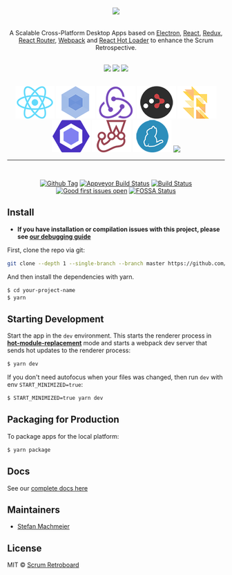 <div align="center">
<br>
<img src="https://user-images.githubusercontent.com/18898803/50174885-ad5b4f00-02fb-11e9-957c-f9e4afd01b6c.png" width="600px" />

</div>

<br>

<p align="center">
A Scalable Cross-Platform Desktop Apps based on  <a href="http://electron.atom.io/">Electron</a>, <a href="https://facebook.github.io/react/">React</a>, <a href="https://github.com/reactjs/redux">Redux</a>, <a href="https://github.com/reactjs/react-router">React Router</a>, <a href="http://webpack.github.io/docs/">Webpack</a> and <a href="https://github.com/gaearon/react-hot-loader">React Hot Loader</a> to enhance the Scrum Retrospective.
</p>

<div align="center">
<br>
<img src="https://forthebadge.com/images/badges/built-with-love.svg" />
<img src="https://forthebadge.com/images/badges/made-with-javascript.svg" />
<img src="https://forthebadge.com/images/badges/for-you.svg" />
</div>

<br>

<div align="center">

<a href="https://facebook.github.io/react/"><img src="./internals/img/react-padded-90.png" /></a>
<a href="https://webpack.github.io/"><img src="./internals/img/webpack-padded-90.png" /></a>
<a href="http://redux.js.org/"><img src="./internals/img/redux-padded-90.png" /></a>
<a href="https://github.com/ReactTraining/react-router"><img src="./internals/img/react-router-padded-90.png" /></a>
<a href="https://flowtype.org/"><img src="./internals/img/flow-padded-90.png" /></a>
<a href="http://eslint.org/"><img src="./internals/img/eslint-padded-90.png" /></a>
<a href="https://facebook.github.io/jest/"><img src="./internals/img/jest-padded-90.png" /></a>
<a href="https://yarnpkg.com/"><img src="./internals/img/yarn-padded-90.png" /></a>
<a href="https://app.fossa.io/projects/git%2Bgithub.com%2FstefanDeveloper%2Fscrum-retroboard?ref=badge_shield" alt="FOSSA Status"><img src="https://app.fossa.io/api/projects/git%2Bgithub.com%2FstefanDeveloper%2Fscrum-retroboard.svg?type=shield"/></a>

</div>

<hr>
<br>

<div align="center">

[![Github Tag][github-tag-image]][github-tag-url]
[![Appveyor Build Status][appveyor-image]][appveyor-url]
[![Build Status][travis-image]][travis-url]
[![Good first issues open][good-first-issue-image]][good-first-issue-url]
[![FOSSA Status][fossa-image]][fossa-url]

</div>

## Install

- **If you have installation or compilation issues with this project, please see [our debugging guide](https://github.com/stefanDeveloper/scrum-retroboard/issues/400)**

First, clone the repo via git:

```bash
git clone --depth 1 --single-branch --branch master https://github.com/stefanDeveloper/scrum-retroboard.git your-project-name
```

And then install the dependencies with yarn.

```bash
$ cd your-project-name
$ yarn
```

## Starting Development

Start the app in the `dev` environment. This starts the renderer process in [**hot-module-replacement**](https://webpack.js.org/guides/hmr-react/) mode and starts a webpack dev server that sends hot updates to the renderer process:

```bash
$ yarn dev
```

If you don't need autofocus when your files was changed, then run `dev` with env `START_MINIMIZED=true`:

```bash
$ START_MINIMIZED=true yarn dev
```

## Packaging for Production

To package apps for the local platform:

```bash
$ yarn package
```

## Docs

See our [complete docs here](https://github.com/stefanDeveloper/scrum-retroboard/wiki)

## Maintainers

- [Stefan Machmeier](https://github.com/stefanDeveloper)

## License

MIT © [Scrum Retroboard](https://github.com/stefanDeveloper/scrum-retroboard)

[github-tag-image]: https://img.shields.io/github/tag/stefanDeveloper/scrum-retroboard.svg?label=version
[github-tag-url]: https://github.com/stefanDeveloper/scrum-retroboard/releases/latest
[good-first-issue-image]: https://img.shields.io/github/issues/stefanDeveloper/scrum-retroboard/good%20first%20issue.svg?label=good%20first%20issues
[good-first-issue-url]: https://github.com/stefanDeveloper/scrum-retroboard/issues?q=is%3Aopen+is%3Aissue+label%3A"good+first+issue"
[appveyor-image]: https://ci.appveyor.com/api/projects/status/33f3ukwrwv3xr22a?svg=true
[appveyor-url]: https://ci.appveyor.com/project/stefanDeveloper/scrum-retroboard/branch/master
[fossa-image]: https://app.fossa.io/api/projects/git%2Bgithub.com%2FstefanDeveloper%2Fscrum-retroboard.svg?type=shield
[fossa-url]: https://app.fossa.io/projects/git%2Bgithub.com%2FstefanDeveloper%2Fscrum-retroboard?ref=badge_shield
[travis-image]: https://travis-ci.org/stefanDeveloper/scrum-retroboard.svg?branch=master
[travis-url]: https://travis-ci.org/stefanDeveloper/scrum-retroboard

